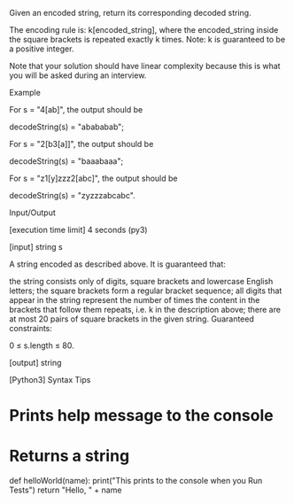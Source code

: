 Given an encoded string, return its corresponding decoded string.

The encoding rule is: k[encoded_string], where the encoded_string inside the square brackets is repeated exactly k times. Note: k is guaranteed to be a positive integer.

Note that your solution should have linear complexity because this is what you will be asked during an interview.

Example

For s = "4[ab]", the output should be

decodeString(s) = "abababab";

For s = "2[b3[a]]", the output should be

decodeString(s) = "baaabaaa";

For s = "z1[y]zzz2[abc]", the output should be

decodeString(s) = "zyzzzabcabc".

Input/Output

[execution time limit] 4 seconds (py3)

[input] string s

A string encoded as described above. It is guaranteed that:

the string consists only of digits, square brackets and lowercase English letters;
the square brackets form a regular bracket sequence;
all digits that appear in the string represent the number of times the content in the brackets that follow them repeats, i.e. k in the description above;
there are at most 20 pairs of square brackets in the given string.
Guaranteed constraints:

0 ≤ s.length ≤ 80.

[output] string

[Python3] Syntax Tips

# Prints help message to the console
# Returns a string
def helloWorld(name):
    print("This prints to the console when you Run Tests")
    return "Hello, " + name
